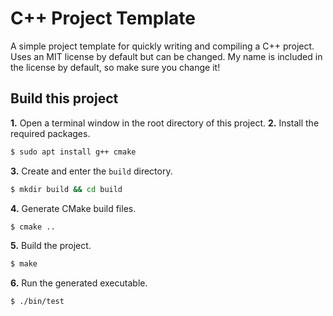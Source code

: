 # **C++ Project Template**
A simple project template for quickly writing and compiling a C++ project. Uses an MIT license by default but can be changed. My name is included in the license by default, so make sure you change it!
## **Build this project**
**1.** Open a terminal window in the root directory of this project.
**2.** Install the required packages.
```bash
$ sudo apt install g++ cmake
```
**3.** Create and enter the `build` directory.
```bash
$ mkdir build && cd build
```
**4.** Generate CMake build files.
```bash
$ cmake ..
```
**5.** Build the project.
```bash
$ make
```
**6.** Run the generated executable.
```bash
$ ./bin/test
```
